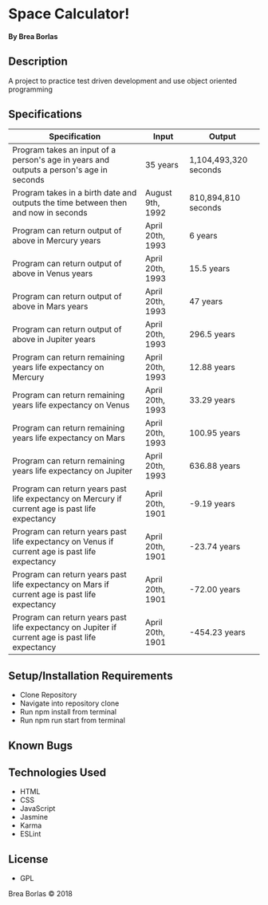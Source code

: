 # **Space Calculator!**

#### By Brea Borlas

## Description

A project to practice test driven development and use object oriented programming

## Specifications

| Specification | Input | Output |
| --- | --- | --- |
| Program takes an input of a person's age in years and outputs a person's age in seconds | 35 years | 1,104,493,320 seconds |
| Program takes in a birth date and outputs the time between then and now in seconds | August 9th, 1992 | 810,894,810 seconds |
| Program can return output of above in Mercury years | April 20th, 1993 | 6 years |
| Program can return output of above in Venus years | April 20th, 1993 | 15.5 years |
| Program can return output of above in Mars years | April 20th, 1993 | 47 years |
| Program can return output of above in Jupiter years | April 20th, 1993 | 296.5 years |
| Program can return remaining years life expectancy on Mercury | April 20th, 1993 | 12.88 years |
| Program can return remaining years life expectancy on Venus | April 20th, 1993 | 33.29 years |
| Program can return remaining years life expectancy on Mars | April 20th, 1993 | 100.95 years |
| Program can return remaining years life expectancy on Jupiter | April 20th, 1993 | 636.88 years |
| Program can return years past life expectancy on Mercury if current age is past life expectancy | April 20th, 1901 | -9.19 years |
| Program can return years past life expectancy on Venus if current age is past life expectancy | April 20th, 1901 | -23.74 years |
| Program can return years past life expectancy on Mars if current age is past life expectancy | April 20th, 1901 | -72.00 years |
| Program can return years past life expectancy on Jupiter if current age is past life expectancy | April 20th, 1901 | -454.23 years |

## Setup/Installation Requirements

* Clone Repository
* Navigate into repository clone
* Run npm install from terminal
* Run npm run start from terminal

## Known Bugs

## Technologies Used

* HTML
* CSS
* JavaScript
* Jasmine
* Karma
* ESLint

## License

* GPL

Brea Borlas
 © 2018
